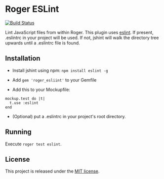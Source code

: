 Roger ESLint
============

[![Build Status](https://travis-ci.org/DigitPaint/roger_eslint.svg)](https://travis-ci.org/DigitPaint/roger_eslint)


Lint JavaScript files from within Roger. This plugin uses [eslint](http://eslint.org/). If present, .eslintrc in your project will be used. If not, jshint will walk the directory tree upwards until a .eslintrc file is found. 

## Installation
* Install jshint using npm: ```npm install eslint -g```

* Add ```gem 'roger_esliint'``` to your Gemfile

* Add this to your Mockupfile:
```
mockup.test do |t|
  t.use :eslint
end
```

* (Optional) put a .eslintrc in your project's root directory.

## Running
Execute ```roger test eslint```.

## License

This project is released under the [MIT license](LICENSE).
